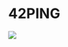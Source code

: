 # 42PING

![](https://img.shields.io/github/languages/code-size/Korkrane/42PING?label=size&style=flat-square)
